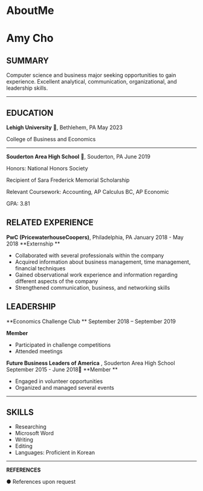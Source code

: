 # AboutMe
# Amy Cho

## SUMMARY

Computer science and business major seeking opportunities to gain experience. Excellent analytical, communication, organizational, and leadership skills.

** **

## EDUCATION

**Lehigh University** , Bethlehem, PA                                                                                                                 May 2023

College of Business and Economics

** **

**Souderton Area High School** , Souderton, PA                                                                                                June 2019

Honors: National Honors Society

Recipient of Sara Frederick Memorial Scholarship

Relevant Coursework: Accounting, AP Calculus BC, AP Economic

GPA: 3.81

## RELATED EXPERIENCE

**PwC (PricewaterhouseCoopers)**, Philadelphia, PA                                                              January 2018 - May 2018 **Externship  **

- Collaborated with several professionals within the company
- Acquired information about business management, time management, financial techniques
- Gained observational work experience and information regarding different aspects of the company
- Strengthened communication, business, and networking skills

## LEADERSHIP

**Economics Challenge Club                                                                                    ** September 2018 – September 2019

**Member**

- Participated in challenge competitions
- Attended meetings

**Future Business Leaders of America** , Souderton Area High School                              September 2015 - June 2018 **Member  **

- Engaged in volunteer opportunities
- Organized and managed several events

** **

## SKILLS

- Researching
- Microsoft Word
- Writing
- Editing
- Languages: Proficient in Korean

** **

**REFERENCES**

● References upon request
